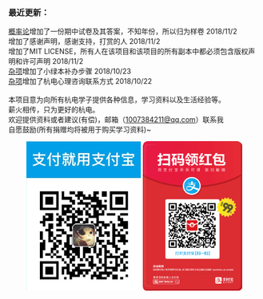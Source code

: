 ### 最近更新：</br>
[概率论](https://github.com/FengGuanxi/HDU-Experience/tree/master/%E5%AD%A6%E4%B9%A0/%E6%A6%82%E7%8E%87%E8%AE%BA)增加了一份期中试卷及其答案，不知年份，所以归为样卷 2018/11/2</br>
增加了感谢声明，感谢支持，打赏的人 2018/11/2</br>
增加了MIT LICENSE，所有人在该项目和该项目的所有副本中都必须包含版权声明和许可声明 2018/11/2</br>
[杂项](https://github.com/FengGuanxi/HDU-Experience/tree/master/%E6%9D%82%E9%A1%B9)增加了小绿本补办步骤 2018/10/23 </br>
[杂项](https://github.com/FengGuanxi/HDU-Experience/tree/master/%E6%9D%82%E9%A1%B9)增加了杭电心理咨询联系方式 2018/10/22</br>
</br>
本项目意为向所有杭电学子提供各种信息，学习资料以及生活经验等。</br>
薪火相传，只为更好的杭电。</br>
欢迎提供资料或者建议(有偿)，邮箱（1007384211@qq.com）联系我</br>
自愿鼓励(所有捐赠均将被用于购买学习资料)~

<div align="center">
  <img src="https://raw.githubusercontent.com/FengGuanxi/GitHub-/master/%E6%94%AF%E4%BB%98%E5%AE%9D.jpg" height="300px" alt="支付宝打赏" >
  <img src="https://github.com/FengGuanxi/GitHub-/blob/master/%E5%86%AF%E5%86%A0%E7%8E%BA%E7%9A%84%E7%BA%A2%E5%8C%85%E4%BA%8C%E7%BB%B4%E7%A0%81.PNG" height="300px" alt="扫我领红包" >
</div>


